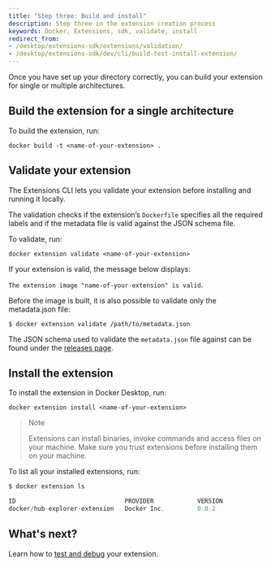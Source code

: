 ```yaml
---
title: "Step three: Build and install"
description: Step three in the extension creation process
keywords: Docker, Extensions, sdk, validate, install
redirect_from:
- /desktop/extensions-sdk/extensions/validation/
- /desktop/extensions-sdk/dev/cli/build-test-install-extension/
---
```


Once you have set up your directory correctly, you can build your extension for single or multiple architectures. 

## Build the extension for a single architecture

To build the extension, run:

`docker build -t <name-of-your-extension> .`

## Validate your extension

The Extensions CLI lets you validate your extension before installing and running it locally.

The validation checks if the extension’s `Dockerfile` specifies all the required labels and if the metadata file is valid against the JSON schema file.

To validate, run:

`docker extension validate <name-of-your-extension>`

If your extension is valid, the message below displays:

`The extension image "name-of-your-extension" is valid`.

Before the image is built, it is also possible to validate only the metadata.json file:

`$ docker extension validate /path/to/metadata.json`

The JSON schema used to validate the `metadata.json` file against can be found under the [releases page](https://github.com/docker/extensions-sdk/releases/latest).

## Install the extension

To install the extension in Docker Desktop, run:

`docker extension install <name-of-your-extension>`

> Note 
> 
> Extensions can install binaries, invoke commands and access files on your machine. Make sure you trust extensions before installing them on your machine.

To list all your installed extensions, run:

```typescript
$ docker extension ls

ID                              PROVIDER            VERSION             UI                   VM                  HOST
docker/hub-explorer-extension   Docker Inc.         0.0.2               1 tab(Explore Hub)   Running(1)          1 binarie(s)
```

## What's next?

Learn how to [test and debug](test-debug.md) your extension.
